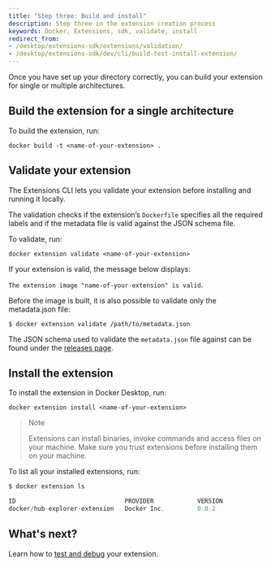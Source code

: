 ```yaml
---
title: "Step three: Build and install"
description: Step three in the extension creation process
keywords: Docker, Extensions, sdk, validate, install
redirect_from:
- /desktop/extensions-sdk/extensions/validation/
- /desktop/extensions-sdk/dev/cli/build-test-install-extension/
---
```


Once you have set up your directory correctly, you can build your extension for single or multiple architectures. 

## Build the extension for a single architecture

To build the extension, run:

`docker build -t <name-of-your-extension> .`

## Validate your extension

The Extensions CLI lets you validate your extension before installing and running it locally.

The validation checks if the extension’s `Dockerfile` specifies all the required labels and if the metadata file is valid against the JSON schema file.

To validate, run:

`docker extension validate <name-of-your-extension>`

If your extension is valid, the message below displays:

`The extension image "name-of-your-extension" is valid`.

Before the image is built, it is also possible to validate only the metadata.json file:

`$ docker extension validate /path/to/metadata.json`

The JSON schema used to validate the `metadata.json` file against can be found under the [releases page](https://github.com/docker/extensions-sdk/releases/latest).

## Install the extension

To install the extension in Docker Desktop, run:

`docker extension install <name-of-your-extension>`

> Note 
> 
> Extensions can install binaries, invoke commands and access files on your machine. Make sure you trust extensions before installing them on your machine.

To list all your installed extensions, run:

```typescript
$ docker extension ls

ID                              PROVIDER            VERSION             UI                   VM                  HOST
docker/hub-explorer-extension   Docker Inc.         0.0.2               1 tab(Explore Hub)   Running(1)          1 binarie(s)
```

## What's next?

Learn how to [test and debug](test-debug.md) your extension.
